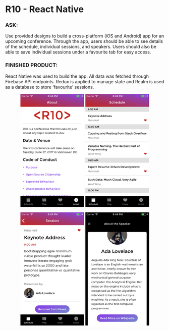 
<h1> R10 - React Native</h1>
<h3>ASK:</h3> 
<p>Use provided designs to build a cross-platform (iOS and Android) app for an upcoming conference. Through the app, users should be able to see details of the schedule, individual sessions, and speakers. Users should also be able to save individual sessions under a favourite tab for easy access.</p>

<h3>FINISHED PRODUCT:</h3> 
<p>React Native was used to build the app. All data was fetched through Firebase API endpoints. Redux is applied to manage state and Realm is used as a database to store ‘favourite’ sessions.</p>

<p align="middle">
<img src="./screenshots/about-scene-1.png" alt="About scene" width="40%">
<img src="./screenshots/schedule-scene.png" alt="Schedule scene" width="40%">
</p>
<p align="middle">
<img src="./screenshots/session-scene-1.png" alt="Session Scene" width="40%">
<img src="./screenshots/speaker-scene-2.png" alt="Speaker Scene" width="40%">
</p>
